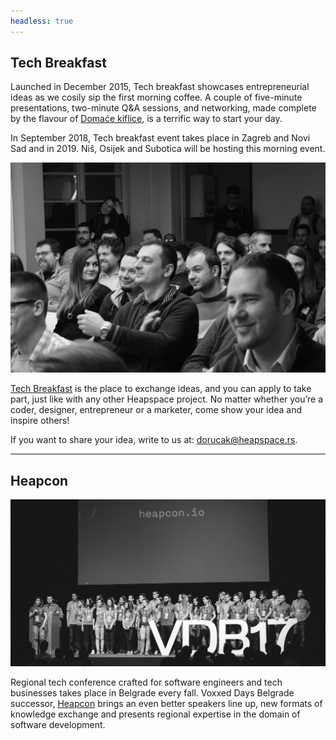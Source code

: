 ```yaml
---
headless: true
---
```


## Tech Breakfast

Launched in December 2015, Tech breakfast showcases entrepreneurial ideas as we cosily sip the first morning coffee. A couple of five-minute presentations, two-minute Q&A sessions, and networking, made complete by the flavour of [Domaće kiflice](http://domacekiflice.rs/), is a terrific way to start your day.

In September 2018, Tech breakfast event takes place in Zagreb and Novi Sad and in 2019. Niš, Osijek and Subotica will be hosting this morning event.

![](td.jpg)

[Tech Breakfast](https://tehnoloskidorucak.io/ "Tehnološki doručak") is the place to exchange ideas, and you can apply to take part, just like with any other Heapspace project. No matter whether you’re a coder, designer, entrepreneur or a marketer, come show your idea and inspire others!

If you want to share your idea, write to us at: [dorucak@heapspace.rs](mailto:dorucak@heapspace.rs).

---

## Heapcon

![](hc.jpg)

Regional tech conference crafted for software engineers and tech businesses takes place in Belgrade every fall. Voxxed Days Belgrade successor, [Heapcon](http://heapcon.io/) brings an even better speakers line up, new formats of knowledge exchange and presents regional expertise in the domain of software development.

